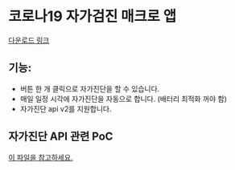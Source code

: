# 코로나19 자가검진 매크로 앱
[다운로드 링크](https://github.com/lhwdev/covid-selftest-macro/releases/latest/download/app-release.apk)

## 기능:
* 버튼 한 개 클릭으로 자가진단을 할 수 있습니다.
* 매일 일정 시각에 자가진단을 자동으로 합니다. (배터리 최적화 꺼야 함)
* 자가진단 api v2를 지원합니다.

## 자가진단 API 관련 PoC
[이 파일을 참고하세요.](PoC.md)
